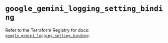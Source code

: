 # `google_gemini_logging_setting_binding`

Refer to the Terraform Registry for docs: [`google_gemini_logging_setting_binding`](https://registry.terraform.io/providers/hashicorp/google/6.30.0/docs/resources/gemini_logging_setting_binding).
